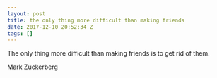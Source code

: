 ```yaml
---
layout: post
title: the only thing more difficult than making friends
date: 2017-12-10 20:52:34 Z
tags: []
---
```

The only thing more difficult than making friends is to get rid of them.

Mark Zuckerberg

